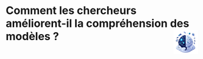 # **Comment les chercheurs améliorent-il la compréhension des modèles ?** <a href="https://github.com/MiKL5/"><img src="../../../../assets/images/ai1.png" alt="L'intelligence artificielle" align="right" height="64px"></a>
